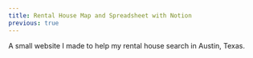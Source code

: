 ```yaml
---
title: Rental House Map and Spreadsheet with Notion
previous: true
---
```


A small website I made to help my rental house search in Austin, Texas.